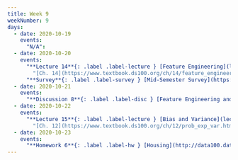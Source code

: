 ```yaml
---
title: Week 9
weekNumber: 9
days:
  - date: 2020-10-19
    events:
      "N/A":
  - date: 2020-10-20
    events:
      "**Lecture 14**{: .label .label-lecture } [Feature Engineering](lecture/lec14) (QC due Oct. 26)":
        "[Ch. 14](https://www.textbook.ds100.org/ch/14/feature_engineering.html)"
      "**Survey**{: .label .label-survey } [Mid-Semester Survey](https://docs.google.com/forms/d/e/1FAIpQLSfEpPXok9AP1xEz3Cf9poRgymPiqkBSpk8j2YA-2XlT4dxD0A/viewform) (due Oct. 26)":
  - date: 2020-10-21
    events:
      "**Discussion 8**{: .label .label-disc } [Feature Engineering and Midterm Review](https://drive.google.com/file/d/1DnlltMCq2XVKngr0HG6bzlCoZcB9XsAQ/view?usp=sharing) [(video)](https://www.youtube.com/playlist?list=PLQCcNQgUcDfpSTFgrlPo0cUQhwQPHaB3q) [(solutions)](https://drive.google.com/file/d/1CHgER0xqT-iY1Coo1Pxc4jtfTkoEDAAW/view?usp=sharing)":
  - date: 2020-10-22
    events:
      "**Lecture 15**{: .label .label-lecture } [Bias and Variance](lecture/lec15) (QC due Oct. 26)":
        "[Ch. 12](https://www.textbook.ds100.org/ch/12/prob_exp_var.html), [15.1-15.2](https:/www.textbook.ds100.org/ch/15/bias_risk.html)"
  - date: 2020-10-23
    events:
      "**Homework 6**{: .label .label-hw } [Housing](http://data100.datahub.berkeley.edu/hub/user-redirect/git-sync?repo=https://github.com/DS-100/fa20&subPath=hw/hw6/) (due Nov. 5)":
---
```

